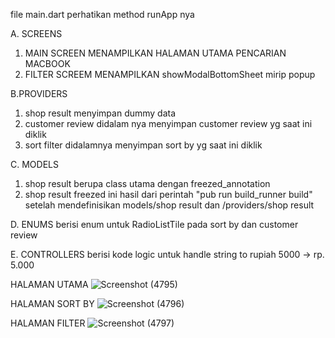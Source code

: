 file main.dart perhatikan method runApp nya

A. SCREENS
1. MAIN SCREEN MENAMPILKAN HALAMAN UTAMA PENCARIAN MACBOOK
2. FILTER SCREEM MENAMPILKAN showModalBottomSheet mirip popup

B.PROVIDERS
1. shop result menyimpan dummy data
2. customer review didalam nya menyimpan customer review yg saat ini diklik
3. sort filter didalamnya menyimpan sort by yg saat ini diklik

C. MODELS
1. shop result berupa class utama dengan freezed_annotation
2. shop result freezed ini hasil dari perintah "pub run build_runner build" setelah mendefinisikan models/shop result dan /providers/shop result

D. ENUMS
berisi enum untuk RadioListTile pada sort by dan customer review

E. CONTROLLERS
berisi kode logic untuk handle string to rupiah 5000 -> rp. 5.000


HALAMAN UTAMA
![Screenshot (4795)](https://user-images.githubusercontent.com/58543758/165887574-f4754c97-0190-4da7-8b46-68d5b0fc9b3e.png)


HALAMAN SORT BY
![Screenshot (4796)](https://user-images.githubusercontent.com/58543758/165887587-1c5a9400-c7b2-470c-91db-e8ec3918ba4d.png)


HALAMAN FILTER
![Screenshot (4797)](https://user-images.githubusercontent.com/58543758/165887624-dd2fbe47-6a04-49fa-8000-febe152a1888.png)
